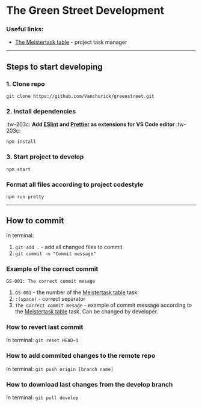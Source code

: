 # The Green Street Development

### Useful links:
- [The Meistertask table](https://www.meistertask.com/app/project/nhK6nEaf/green-street-project "The Meistertask table") - project task manager

------------
## Steps to start developing
### 1. Clone repo

`git clone https://github.com/Vanchurick/greenstreet.git`

### 2. Install dependencies
:tw-203c: **Add [ESlint](https://marketplace.visualstudio.com/items?itemname=dbaeumer.vscode-eslint "eslint") and [Prettier](https://marketplace.visualstudio.com/items?itemname=esbenp.prettier-vscode "prettier") as extensions for VS Code editor** :tw-203c:

`npm install`

### 3. Start project to develop

`npm start`

### Format all files according to project codestyle 

`npm run pretty`

------------



## How to commit
In terminal:
1. `git add .` - add all changed files to commit
2. `git commit -m "Commit message"`

### Example of the correct commit

`GS-001: The correct commit mesage`

1. `GS-001` - the number of the [Meistertask table](https://www.meistertask.com/app/project/nhK6nEaf/green-street-project "Meistertask task table") task
2. `:(space)` - correct separator
3. `The correct commit mesage` - example of commit message according to the [Meistertask table](https://www.meistertask.com/app/project/nhK6nEaf/green-street-project "Meistertask task table") task. Can be changed by developer.

### How to revert last commit
In terminal:
`git reset HEAD~1`

### How to add commited changes to the remote repo
In terminal:
`git push origin [branch name]`

### How to download last changes from the develop branch
In terminal:
`git pull develop`
